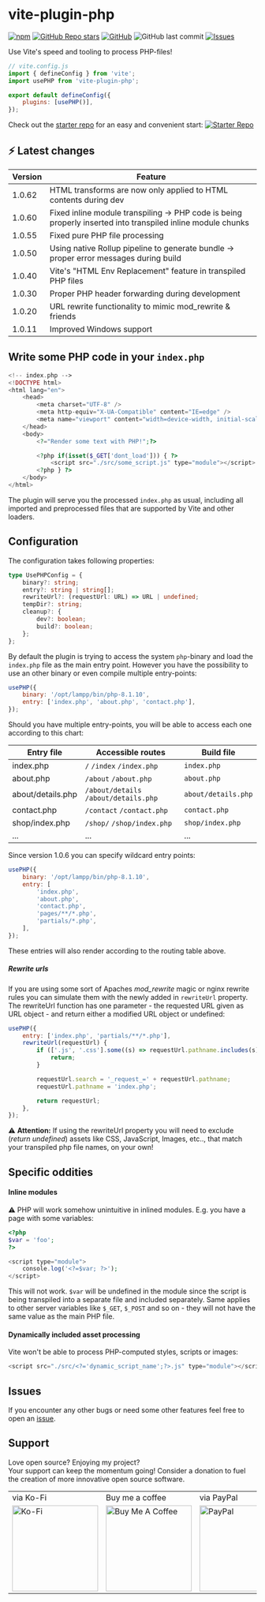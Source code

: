 # vite-plugin-php

[![npm](https://img.shields.io/npm/dt/vite-plugin-php?style=for-the-badge)](https://www.npmjs.com/package/vite-plugin-php) [![GitHub Repo stars](https://img.shields.io/github/stars/donnikitos/vite-plugin-php?label=GitHub%20Stars&style=for-the-badge)](https://github.com/donnikitos/vite-plugin-php) [![GitHub](https://img.shields.io/github/license/donnikitos/vite-plugin-php?color=blue&style=for-the-badge)](https://github.com/donnikitos/vite-plugin-php/blob/master/LICENSE)
![GitHub last commit](https://img.shields.io/github/last-commit/donnikitos/vite-plugin-php?style=for-the-badge) [![Issues](https://img.shields.io/github/issues/donnikitos/vite-plugin-php?style=for-the-badge)](https://github.com/donnikitos/vite-plugin-php/issues)

Use Vite's speed and tooling to process PHP-files!

```js
// vite.config.js
import { defineConfig } from 'vite';
import usePHP from 'vite-plugin-php';

export default defineConfig({
	plugins: [usePHP()],
});
```

Check out the [starter repo](https://github.com/nititech/php-vite-starter) for an easy and convenient start:
<a href="https://github.com/nititech/php-vite-starter" target="_blank"><img src="https://nititech.de/kosmo-starter-button.png" alt="Starter Repo"></a>

## ⚡ Latest changes

| Version | Feature                                                                                                     |
| ------- | ----------------------------------------------------------------------------------------------------------- |
| 1.0.62  | HTML transforms are now only applied to HTML contents during dev                                            |
| 1.0.60  | Fixed inline module transpiling -> PHP code is being properly inserted into transpiled inline module chunks |
| 1.0.55  | Fixed pure PHP file processing                                                                              |
| 1.0.50  | Using native Rollup pipeline to generate bundle -> proper error messages during build                       |
| 1.0.40  | Vite's "HTML Env Replacement" feature in transpiled PHP files                                               |
| 1.0.30  | Proper PHP header forwarding during development                                                             |
| 1.0.20  | URL rewrite functionality to mimic mod_rewrite & friends                                                    |
| 1.0.11  | Improved Windows support                                                                                    |

## Write some PHP code in your `index.php`

```php
<!-- index.php -->
<!DOCTYPE html>
<html lang="en">
	<head>
		<meta charset="UTF-8" />
		<meta http-equiv="X-UA-Compatible" content="IE=edge" />
		<meta name="viewport" content="width=device-width, initial-scale=1.0" />
	</head>
	<body>
		<?="Render some text with PHP!";?>

		<?php if(isset($_GET['dont_load'])) { ?>
			<script src="./src/some_script.js" type="module"></script>
		<?php } ?>
	</body>
</html>
```

The plugin will serve you the processed `index.php` as usual, including all imported and preprocessed files that are supported by Vite and other loaders.

## Configuration

The configuration takes following properties:

```ts
type UsePHPConfig = {
	binary?: string;
	entry?: string | string[];
	rewriteUrl?: (requestUrl: URL) => URL | undefined;
	tempDir?: string;
	cleanup?: {
		dev?: boolean;
		build?: boolean;
	};
};
```

By default the plugin is trying to access the system `php`-binary and load the `index.php` file as the main entry point.
However you have the possibility to use an other binary or even compile multiple entry-points:

```js
usePHP({
	binary: '/opt/lampp/bin/php-8.1.10',
	entry: ['index.php', 'about.php', 'contact.php'],
});
```

Should you have multiple entry-points, you will be able to access each one according to this chart:

| Entry file        | Accessible routes                     | Build file          |
| ----------------- | ------------------------------------- | ------------------- |
| index.php         | `/` `/index` `/index.php`             | `index.php`         |
| about.php         | `/about` `/about.php`                 | `about.php`         |
| about/details.php | `/about/details` `/about/details.php` | `about/details.php` |
| contact.php       | `/contact` `/contact.php`             | `contact.php`       |
| shop/index.php    | `/shop/` `/shop/index.php`            | `shop/index.php`    |
| ...               | ...                                   | ...                 |

Since version 1.0.6 you can specify wildcard entry points:

```js
usePHP({
	binary: '/opt/lampp/bin/php-8.1.10',
	entry: [
		'index.php',
		'about.php',
		'contact.php',
		'pages/**/*.php',
		'partials/*.php',
	],
});
```

These entries will also render according to the routing table above.

##### Rewrite urls

If you are using some sort of Apaches _mod_rewrite_ magic or nginx rewrite rules you can simulate them with the newly added in `rewriteUrl` property.
The rewriteUrl function has one parameter - the requested URL given as URL object - and return either a modified URL object or undefined:

```js
usePHP({
	entry: ['index.php', 'partials/**/*.php'],
	rewriteUrl(requestUrl) {
		if (['.js', '.css'].some((s) => requestUrl.pathname.includes(s))) {
			return;
		}

		requestUrl.search = '_request_=' + requestUrl.pathname;
		requestUrl.pathname = 'index.php';

		return requestUrl;
	},
});
```

⚠️ **Attention:** If using the rewriteUrl property you will need to exclude (_return undefined_) assets like CSS, JavaScript, Images, etc.., that match your transpiled php file names, on your own!

## Specific oddities

#### Inline modules

⚠️ PHP will work somehow unintuitive in inlined modules.
E.g. you have a page with some variables:

```php
<?php
$var = 'foo';
?>

<script type="module">
	console.log('<?=$var; ?>');
</script>
```

This will not work. `$var` will be undefined in the module since the script is being transpiled into a separate file and included separately.
Same applies to other server variables like `$_GET`, `$_POST` and so on - they will not have the same value as the main PHP file.

#### Dynamically included asset processing

Vite won't be able to process PHP-computed styles, scripts or images:

```php
<script src="./src/<?='dynamic_script_name';?>.js" type="module"></script>
```

## Issues

If you encounter any other bugs or need some other features feel free to open an [issue](https://github.com/donnikitos/vite-plugin-php/issues).

## Support

Love open source? Enjoying my project?\
Your support can keep the momentum going! Consider a donation to fuel the creation of more innovative open source software.

<table>
	<tr>
		<td>
			via Ko-Fi
		</td>
		<td>
			Buy me a coffee
		</td>
		<td>
			via PayPal
		</td>
	</tr>
	<tr>
		<td>
			<a href="https://ko-fi.com/Y8Y2ALMG" target="_blank"><img src="https://ko-fi.com/img/githubbutton_sm.svg" alt="Ko-Fi" width="174"></a>
		</td>
		<td>
			<a href="https://www.buymeacoffee.com/donnikitos" target="_blank"><img src="https://nititech.de/donate-buymeacoffee.png" alt="Buy Me A Coffee" width="174"></a>
		</td>
		<td>
			<a href="https://www.paypal.com/donate/?hosted_button_id=EPXZPRTR7JHDW" target="_blank"><img src="https://nititech.de/donate-paypal.png" alt="PayPal" width="174"></a>
		</td>
	</tr>
</table>
